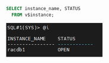 ```sql
SELECT instance_name, STATUS
  FROM v$instance;
```
<img src="https://github.com/corvina1208/Scripts/blob/main/i.png">
